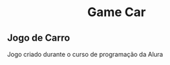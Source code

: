 <h1 align="center">
<br>Game Car
</h1>

## Jogo de Carro

Jogo criado durante o curso de programação da Alura
